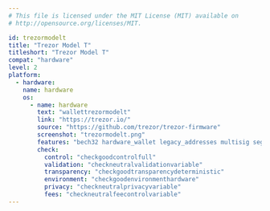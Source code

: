 ```yaml
---
# This file is licensed under the MIT License (MIT) available on
# http://opensource.org/licenses/MIT.

id: trezormodelt
title: "Trezor Model T"
titleshort: "Trezor Model T"
compat: "hardware"
level: 2
platform:
  - hardware:
    name: hardware
    os:
      - name: hardware
        text: "wallettrezormodelt"
        link: "https://trezor.io/"
        source: "https://github.com/trezor/trezor-firmware"
        screenshot: "trezormodelt.png"
        features: "bech32 hardware_wallet legacy_addresses multisig segwit"
        check:
          control: "checkgoodcontrolfull"
          validation: "checkneutralvalidationvariable"
          transparency: "checkgoodtransparencydeterministic"
          environment: "checkgoodenvironmenthardware"
          privacy: "checkneutralprivacyvariable"
          fees: "checkneutralfeecontrolvariable"
---
```

